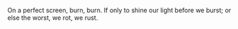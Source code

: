 On a perfect screen,
burn, burn.
If only to shine our light
before we burst; 
or else the worst,
we rot, we rust.